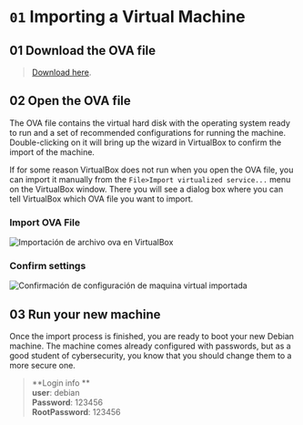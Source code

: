 # `01` Importing a Virtual Machine

## 01 Download the OVA file

 > [Download here](https://storage.googleapis.com/breathecode/virtualbox/deb.ova).

## 02 Open the OVA file

The OVA file contains the virtual hard disk with the operating system ready to run and a set of recommended configurations for running the machine. Double-clicking on it will bring up the wizard in VirtualBox to confirm the import of the machine.

If for some reason VirtualBox does not run when you open the OVA file, you can import it manually from the `File>Import virtualized service...` menu on the VirtualBox window. There you will see a dialog box where you can tell VirtualBox which OVA file you want to import.

### Import OVA File

![Importación de archivo ova en VirtualBox](../../.learn/assets/vbox-import-select-ova.png)

### Confirm settings

![Confirmación de configuración de maquina virtual importada](../../.learn/assets/vbox-import-confirm.png)

## 03 Run your new machine

Once the import process is finished, you are ready to boot your new Debian machine. The machine comes already configured with passwords, but as a good student of cybersecurity, you know that you should change them to a more secure one.

> **Login info **<br>
**user**: debian<br>
**Password**: 123456<br>
**RootPassword**: 123456
